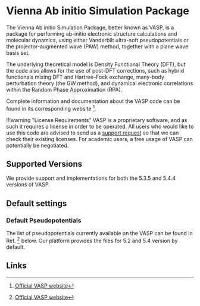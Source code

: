 # Vienna Ab initio Simulation Package

The Vienna Ab initio Simulation Package, better known as VASP, is a package for performing ab-initio electronic structure calculations and molecular dynamics, using either Vanderbilt ultra-soft pseudopotentials or the projector-augmented wave (PAW) method, together with a plane wave basis set. 

The underlying theoretical model is Density Functional Theory (DFT), but the code also allows for the use of post-DFT corrections, such as hybrid functionals mixing DFT and Hartree–Fock exchange, many-body perturbation theory (the GW method), and dynamical electronic correlations within the Random Phase Approximation (RPA).

Complete information and documentation about the VASP code can be found in its corresponding website [^1]. 

!!!warning "License Requirements"
    VASP is a proprietary software, and as such it requires a license in order to be operated. All users who would like to use this code are advised to send us a [support request](../../ui/support.md) so that we can check their existing licenses. For academic users, a free usage of VASP can potentially be negotiated. 

## Supported Versions

We provide support and implementations for both the 5.3.5 and 5.4.4 versions of VASP.

## Default settings

### Default Pseudopotentials

The list of pseudopotentials currently available on the VASP can be found in Ref. [^1] below. Our platform provides the files for 5.2 and 5.4 version by default.

## Links

[^1]: [Official VASP website](https://www.vasp.at/)
[^2]: [Official VASP Documentation Manual, pdf copy](http://cms.mpi.univie.ac.at/vasp/vasp.pdf)
[^3]: [Official VASP Documentation Manual, online version](http://cms.mpi.univie.ac.at/vasp/vasp/vasp.html)
